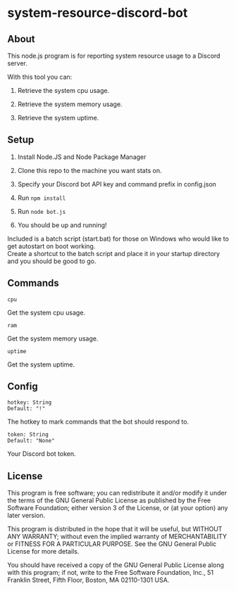 # system-resource-discord-bot

## About

This node.js program is for reporting system resource usage to a Discord server. 

With this tool you can:

1. Retrieve the system cpu usage.

2. Retrieve the system memory usage.

3. Retrieve the system uptime.

## Setup

1. Install Node.JS and Node Package Manager

2. Clone this repo to the machine you want stats on.

3. Specify your Discord bot API key and command prefix in config.json

3. Run `npm install`

4. Run `node bot.js`

5. You should be up and running!

Included is a batch script (start.bat) for those on Windows who would like to get autostart on boot working.\
Create a shortcut to the batch script and place it in your startup directory and you should be good to go.

## Commands

`cpu`

Get the system cpu usage.

`ram`

Get the system memory usage.

`uptime`

Get the system uptime.

## Config

`hotkey: String`\
`Default: "!"`

The hotkey to mark commands that the bot should respond to.

`token: String`\
`Default: "None"`

Your Discord bot token.

## License

This program is free software; you can redistribute it and/or modify
it under the terms of the GNU General Public License as published by
the Free Software Foundation; either version 3 of the License, or
(at your option) any later version.

This program is distributed in the hope that it will be useful,
but WITHOUT ANY WARRANTY; without even the implied warranty of
MERCHANTABILITY or FITNESS FOR A PARTICULAR PURPOSE. See the
GNU General Public License for more details.

You should have received a copy of the GNU General Public License along with this program; if not, write to the Free Software Foundation, Inc., 51 Franklin Street, Fifth Floor, Boston, MA 02110-1301 USA.